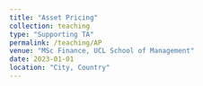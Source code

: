 ```yaml
---
title: "Asset Pricing"
collection: teaching
type: "Supporting TA"
permalink: /teaching/AP
venue: "MSc Finance, UCL School of Management"
date: 2023-01-01
location: "City, Country"
---
```

